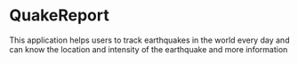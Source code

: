 # QuakeReport
This application helps users to track earthquakes in the world every day and can know the location and intensity of the earthquake and more information
